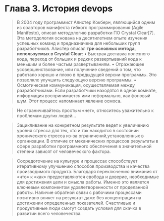 # Глава 3. История devops

>В 2004 году программист Алистер Кокберн, являющийся одним из соавторов манифеста
гибкого программирования (Agile Manifesto), описал методологию разработки ПО Crystal
Clear[7]. Эта методология основана на десятилетнем опыте изучения успешных команд и
предназначена для небольших групп разработчиков. Алистер описал __три основных метода, используемых в Crystal Clear__:
• Быстрая доставка полезного кода, переход от больших и редких развертываний кода к
меньшим и более частым развертываниям.
• Отражающее усовершенствование, или получение сведений о том, что работало
хорошо и плохо в предыдущей версии программы. Это позволяло улучшить следующую
версию программы.
• Осмотическая коммуникация, осуществляемая между разработчиками. Если
разработчики находятся в одной комнате, информация воспринимается ими
неформально, как фоновый шум. Этот процесс напоминает явление осмоса.

>Не ограничивайтесь простым «нет», относитесь уважительно к проблемам других
людей...

>Зацикливание на конкретном результате ведет к увеличению уровня стресса для тех,
кто и так находится в состоянии хронического стресса из-за ограничений,установленных
в организации. В отличие от механических процессов результаты в сфере разработки
программного обеспечения в значительной степени зависят от человеческого фактора.

> Сосредоточение на культуре и процессах способствует итеративному улучшению
способов производства и качества производимого продукта. Благодаря переключению
внимания от «что» к «как» предоставляются свобода и доверие, необходимые для
достижения цели и смысла работы. Именно это является ключевым компонентом
удовлетворенности от проделанной работы. Наличие обратной связи с рабочими
процессами позитивно влияет на результат даже без концентрации на достижении
определенных показателей. Счастливые и продуктивные люди смогут создать условия
для скачка в развитии всего человечества.
